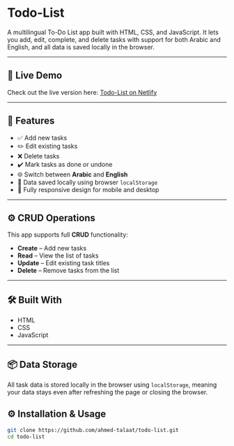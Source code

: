 # Todo-List
A multilingual To-Do List app built with HTML, CSS, and JavaScript. It lets you add, edit, complete, and delete tasks with support for both Arabic and English, and all data is saved locally in the browser.

---

## 🔗 Live Demo
Check out the live version here: [Todo-List on Netlify](https://moonlit-sprinkles-334006.netlify.app/)

---

## 🌟 Features

- ✅ Add new tasks  
- ✏️ Edit existing tasks  
- ❌ Delete tasks  
- ✔️ Mark tasks as done or undone  
- 🌐 Switch between **Arabic** and **English**  
- 💾 Data saved locally using browser `localStorage`  
- 📱 Fully responsive design for mobile and desktop

---

## ⚙️ CRUD Operations

This app supports full **CRUD** functionality:

- **Create** – Add new tasks  
- **Read** – View the list of tasks  
- **Update** – Edit existing task titles  
- **Delete** – Remove tasks from the list

---

## 🛠️ Built With
- HTML
- CSS
- JavaScript

---

## 📦 Data Storage
All task data is stored locally in the browser using `localStorage`, meaning your data stays even after refreshing the page or closing the browser.

## ⚙️ Installation & Usage

   ```bash
   git clone https://github.com/ahmed-talaat/todo-list.git
   cd todo-list
